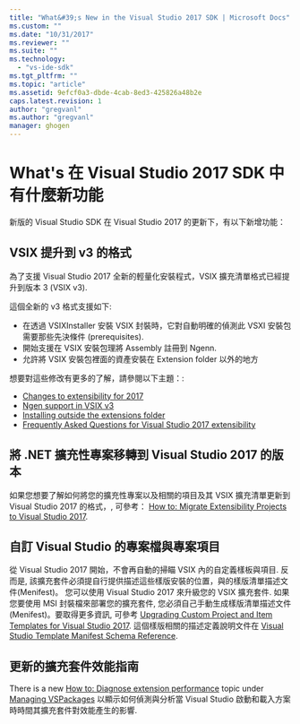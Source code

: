 ```yaml
---
title: "What&#39;s New in the Visual Studio 2017 SDK | Microsoft Docs"
ms.custom: ""
ms.date: "10/31/2017"
ms.reviewer: ""
ms.suite: ""
ms.technology: 
  - "vs-ide-sdk"
ms.tgt_pltfrm: ""
ms.topic: "article"
ms.assetid: 9efcf0a3-dbde-4cab-8ed3-425826a48b2e
caps.latest.revision: 1
author: "gregvanl"
ms.author: "gregvanl"
manager: ghogen
---
```

# What&#39;s 在 Visual Studio 2017 SDK 中有什麼新功能

新版的 Visual Studio SDK 在 Visual Studio 2017 的更新下，有以下新增功能：

## VSIX 提升到 v3 的格式

為了支援 Visual Studio 2017 全新的輕量化安裝程式，VSIX 擴充清單格式已經提升到版本 3 (VSIX v3).

這個全新的 v3 格式支援如下:

* 在透過 VSIXInstaller 安裝 VSIX 封裝時，它對自動明確的偵測此 VSXI 安裝包需要那些先決條件 (prerequisites).
* 開始支援在 VSIX 安裝包理將 Assembly 註冊到 Ngenn.
* 允許將 VSIX 安裝包裡面的資產安裝在 Extension folder 以外的地方

想要對這些修改有更多的了解，請參閱以下主題：:

* [Changes to extensibility for 2017](breaking-changes-2017.md)
* [Ngen support in VSIX v3](ngen-support.md)
* [Installing outside the extensions folder](set-install-root.md)
* [Frequently Asked Questions for Visual Studio 2017 extensibility](faq-2017.md)

## 將 .NET 擴充性專案移轉到 Visual Studio 2017 的版本

如果您想要了解如何將您的擴充性專案以及相關的項目及其 VSIX 擴充清單更新到 Visual Studio 2017 的格式，, 可參考： [How to: Migrate Extensibility Projects to Visual Studio 2017](how-to-migrate-extensibility-projects-to-visual-studio-2017.md).

## 自訂 Visual Studio 的專案檔與專案項目

從 Visual Studio 2017 開始，不會再自動的掃瞄 VSIX 內的自定義樣板與項目. 反而是, 該擴充套件必須提自行提供描述這些樣版安裝的位置，與的樣版清單描述文件(Menifest)。 您可以使用 Visual Studio 2017 來升級您的 VSIX 擴充套件. 如果您要使用 MSI 封裝檔來部署您的擴充套件, 您必須自己手動生成樣版清單描述文件(Menifest)。要取得更多資訊, 可參考 [Upgrading Custom Project and Item Templates for Visual Studio 2017](../extensibility/upgrading-custom-project-and-item-templates-for-visual-studio-2017.md). 這個樣版相關的描述定義說明文件在 [Visual Studio Template Manifest Schema Reference](../extensibility/visual-studio-template-manifest-schema-reference.md).

## 更新的擴充套件效能指南

There is a new [How to: Diagnose extension performance](how-to-diagnose-extension-performance.md) topic under [Managing VSPackages](managing-vspackages.md) 以顯示如何偵測與分析當 Visual Studio 啟動和載入方案時時間其擴充套件對效能產生的影響.
